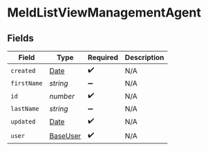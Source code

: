 # MeldListViewManagementAgent


## Fields

| Field                                                                                         | Type                                                                                          | Required                                                                                      | Description                                                                                   |
| --------------------------------------------------------------------------------------------- | --------------------------------------------------------------------------------------------- | --------------------------------------------------------------------------------------------- | --------------------------------------------------------------------------------------------- |
| `created`                                                                                     | [Date](https://developer.mozilla.org/en-US/docs/Web/JavaScript/Reference/Global_Objects/Date) | :heavy_check_mark:                                                                            | N/A                                                                                           |
| `firstName`                                                                                   | *string*                                                                                      | :heavy_minus_sign:                                                                            | N/A                                                                                           |
| `id`                                                                                          | *number*                                                                                      | :heavy_check_mark:                                                                            | N/A                                                                                           |
| `lastName`                                                                                    | *string*                                                                                      | :heavy_minus_sign:                                                                            | N/A                                                                                           |
| `updated`                                                                                     | [Date](https://developer.mozilla.org/en-US/docs/Web/JavaScript/Reference/Global_Objects/Date) | :heavy_check_mark:                                                                            | N/A                                                                                           |
| `user`                                                                                        | [BaseUser](../../models/shared/baseuser.md)                                                   | :heavy_check_mark:                                                                            | N/A                                                                                           |